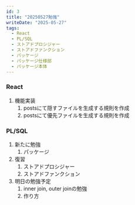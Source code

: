 ```yaml
---
id: 3
title: "20250527勉強"
writeDate: "2025-05-27"
tags:
  - React
  - PL/SQL
  - ストアドプロシジャー
  - ストアドファンクション
  - パッケージ
  - パッケージ仕様部
  - パッケージ本体
---
```


### React 
1. 機能実装
   1. postsにて隠すファイルを生成する規則を作成
   2. postsにて優先ファイルを生成する規則を作成

### PL/SQL
1. 新たに勉強
   1. パッケージ
2. 復習
   1. ストアドプロシジャー
   2. ストアドファンクション
3. 明日の勉強予定
   1. inner join, outer joinの勉強
   2. 作り方
